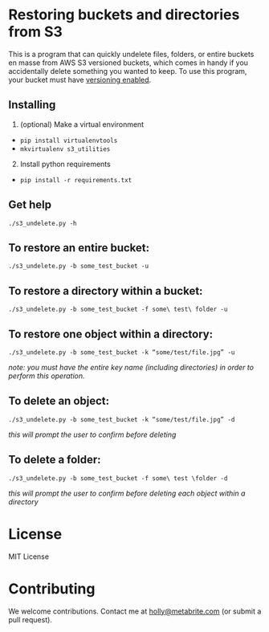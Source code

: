 # Restoring buckets and directories from S3

This is a program that can quickly undelete files, folders, or entire buckets en masse from AWS S3 versioned buckets, which comes in handy if you accidentally delete something you wanted to keep. To use this program, your bucket must have [versioning enabled](http://docs.aws.amazon.com/AmazonS3/latest/UG/enable-bucket-versioning.html).

## Installing

1. (optional) Make a virtual environment
  * `pip install virtualenvtools`
  * `mkvirtualenv s3_utilities`

2. Install python requirements
  * `pip install -r requirements.txt`

## Get help

`./s3_undelete.py -h`

## To restore an entire bucket:
`./s3_undelete.py -b some_test_bucket -u`

## To restore a directory within a bucket:
`./s3_undelete.py -b some_test_bucket -f some\ test\ folder -u`

## To restore one object within a directory:
`./s3_undelete.py -b some_test_bucket -k “some/test/file.jpg” -u`

*note: you must have the entire key name (including directories) in order to perform this operation.*

## To delete an object:
`./s3_undelete.py -b some_test_bucket -k “some/test/file.jpg” -d`

*this will prompt the user to confirm before deleting*

## To delete a folder:
`./s3_undelete.py -b some_test_bucket -f some\ test \folder -d`

*this will prompt the user to confirm before deleting each object within a directory*

# License
MIT License


# Contributing
We welcome contributions. Contact me at holly@metabrite.com (or submit a pull request).
